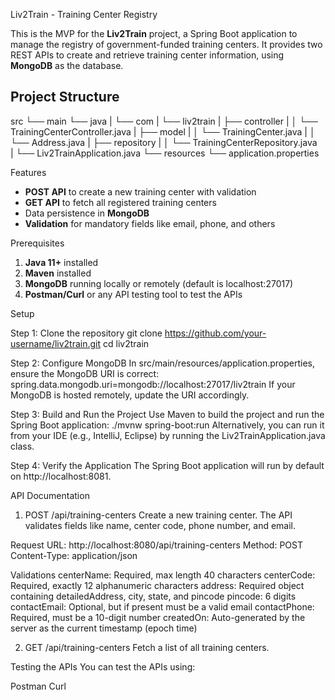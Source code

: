 
Liv2Train - Training Center Registry

This is the MVP for the **Liv2Train** project, a Spring Boot application to manage the registry of government-funded training centers. It provides two REST APIs to create and retrieve training center information, using **MongoDB** as the database.

## Project Structure

src 
 └── main 
       └── java 
       |     └── com 
       |            └── liv2train 
       |                  ├── controller 
       |                  │ └── TrainingCenterController.java 
       |                  ├── model 
       |                  │ └── TrainingCenter.java 
       |                  │ └── Address.java 
       |                  ├── repository 
       |                  │ └── TrainingCenterRepository.java  
       |                  └── Liv2TrainApplication.java 
       └── resources 
             └── application.properties



Features

- **POST API** to create a new training center with validation
- **GET API** to fetch all registered training centers
- Data persistence in **MongoDB**
- **Validation** for mandatory fields like email, phone, and others

Prerequisites

1. **Java 11+** installed
2. **Maven** installed
3. **MongoDB** running locally or remotely (default is localhost:27017)
4. **Postman/Curl** or any API testing tool to test the APIs

Setup

Step 1: Clone the repository
git clone https://github.com/your-username/liv2train.git
cd liv2train

Step 2: Configure MongoDB
In src/main/resources/application.properties, ensure the MongoDB URI is correct:
spring.data.mongodb.uri=mongodb://localhost:27017/liv2train
If your MongoDB is hosted remotely, update the URI accordingly.

Step 3: Build and Run the Project
Use Maven to build the project and run the Spring Boot application:
./mvnw spring-boot:run
Alternatively, you can run it from your IDE (e.g., IntelliJ, Eclipse) by running the Liv2TrainApplication.java class.

Step 4: Verify the Application
The Spring Boot application will run by default on http://localhost:8081.

API Documentation
1. POST /api/training-centers
Create a new training center. The API validates fields like name, center code, phone number, and email.

Request
URL: http://localhost:8080/api/training-centers
Method: POST
Content-Type: application/json


Validations
centerName: Required, max length 40 characters
centerCode: Required, exactly 12 alphanumeric characters
address: Required object containing detailedAddress, city, state, and pincode
pincode: 6 digits
contactEmail: Optional, but if present must be a valid email
contactPhone: Required, must be a 10-digit number
createdOn: Auto-generated by the server as the current timestamp (epoch time)

2. GET /api/training-centers
Fetch a list of all training centers.

Testing the APIs
You can test the APIs using:

Postman
Curl
